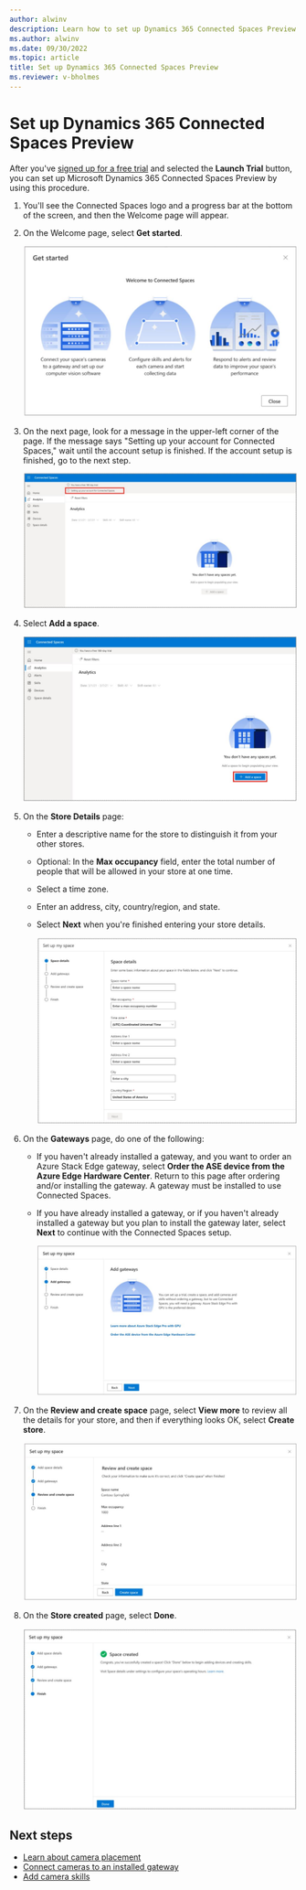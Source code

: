```yaml
---
author: alwinv
description: Learn how to set up Dynamics 365 Connected Spaces Preview
ms.author: alwinv
ms.date: 09/30/2022
ms.topic: article
title: Set up Dynamics 365 Connected Spaces Preview
ms.reviewer: v-bholmes
---
```


# Set up Dynamics 365 Connected Spaces Preview

After you've [signed up for a free trial](trial-signup.md) and selected the **Launch Trial** button, you can set up Microsoft Dynamics 365 Connected Spaces Preview by using this procedure. 

1. You'll see the Connected Spaces logo and a progress bar at the bottom of the screen, and then the Welcome page will appear. 

2. On the Welcome page, select **Get started**.

   ![Screenshot of Get started page.](media/setup-welcome.JPG "Screenshot of Get started page")

3. On the next page, look for a message in the upper-left corner of the page. If the message says "Setting up your account for Connected Spaces," wait until the account setup is finished. If the account setup is finished, go to the next step. 

     ![Screenshot of Setting up your account for Connected Spaces message.](media/setup-installing.JPG "Screenshot of Setting up your account for Connected Spaces message")
  
4. Select **Add a space**.

   ![Screenshot of Get started page with Add a store highlighted.](media/setup-add-space.JPG "Screenshot of Get started page with Add a store highlighted")

5. On the **Store Details** page:

    - Enter a descriptive name for the store to distinguish it from your other stores.

    - Optional: In the **Max occupancy** field, enter the total number of people that will be allowed in your store at one time. 

    - Select a time zone.

    - Enter an address, city, country/region, and state.
    
    - Select **Next** when you're finished entering your store details.

      ![Screenshot of Store details page.](media/setup-space-details.JPG "Screenshot of Store details page")
   
6. On the **Gateways** page, do one of the following:

    - If you haven't already installed a gateway, and you want to order an Azure Stack Edge gateway, select **Order the ASE device from the Azure Edge Hardware Center**. Return to this page after ordering and/or installing the gateway. A gateway must be installed to use Connected Spaces.  
    - If you have already installed a gateway, or if you haven't already installed a gateway but you plan to install the gateway later, select **Next** to continue with the Connected Spaces setup.

        ![Screenshot of Gateways page.](media/setup-add-gateways.JPG "Screenshot of Gateways page")
        
7. On the **Review and create space** page, select **View more** to review all the details for your store, and then if everything looks OK, select **Create store**.

    ![Screenshot of Review and create store page.](media/setup-review-space.JPG "Screenshot of Review and create store page")
    
8. On the **Store created** page, select **Done**.

    ![Screenshot of Done page.](media/setup-created.JPG "Screenshot of Done page")

## Next steps

- [Learn about camera placement](camera-placement-checklist.md)
- [Connect cameras to an installed gateway](web-app-cameras-connect.md)
- [Add camera skills](web-app-cameras-add-skills.md)
